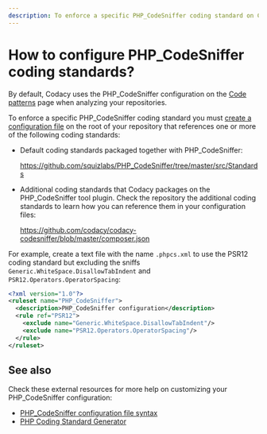 ```yaml
---
description: To enforce a specific PHP_CodeSniffer coding standard on Codacy you must create a configuration file on the root of your repository that references one or more coding standards.
---
```


# How to configure PHP_CodeSniffer coding standards?

By default, Codacy uses the PHP_CodeSniffer configuration on the [Code patterns](../../repositories-configure/configuring-code-patterns.md) page when analyzing your repositories.

To enforce a specific PHP_CodeSniffer coding standard you must [create a configuration file](https://github.com/squizlabs/PHP_CodeSniffer/wiki/Advanced-Usage#using-a-default-configuration-file) on the root of your repository that references one or more of the following coding standards:

-   Default coding standards packaged together with PHP_CodeSniffer:

    <https://github.com/squizlabs/PHP_CodeSniffer/tree/master/src/Standards>

-   Additional coding standards that Codacy packages on the PHP_CodeSniffer tool plugin. Check the repository the additional coding standards to learn how you can reference them in your configuration files:

    <https://github.com/codacy/codacy-codesniffer/blob/master/composer.json>

For example, create a text file with the name `.phpcs.xml` to use the PSR12 coding standard but excluding the sniffs `Generic.WhiteSpace.DisallowTabIndent` and `PSR12.Operators.OperatorSpacing`:

```xml
<?xml version="1.0"?>
<ruleset name="PHP_CodeSniffer">
  <description>PHP_CodeSniffer configuration</description>
  <rule ref="PSR12">
    <exclude name="Generic.WhiteSpace.DisallowTabIndent"/>
    <exclude name="PSR12.Operators.OperatorSpacing"/>
  </rule>
</ruleset>
```

## See also

Check these external resources for more help on customizing your PHP_CodeSniffer configuration:

-   [PHP_CodeSniffer configuration file syntax](https://github.com/squizlabs/PHP_CodeSniffer/wiki/Annotated-Ruleset)
-   [PHP Coding Standard Generator](https://edorian.github.io/php-coding-standard-generator/#phpcs)
